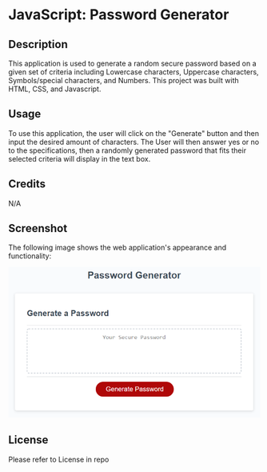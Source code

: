 #  JavaScript: Password Generator

## Description

This application is used to generate a random secure password based on a given set of criteria including Lowercase characters, Uppercase characters, Symbols/special characters, and Numbers. This project was built with HTML, CSS, and Javascript.

## Usage

To use this application, the user will click on the "Generate" button and then input the desired amount of characters. The User will then answer yes or no to the specifications, then a randomly generated password that fits their selected criteria will display in the text box.

## Credits 

N/A


## Screenshot

The following image shows the web application's appearance and functionality:

![The Password Generator application displays a red button to "Generate Password".](./Assets/03-javascript-homework-demo.png)


## License

Please refer to License in repo